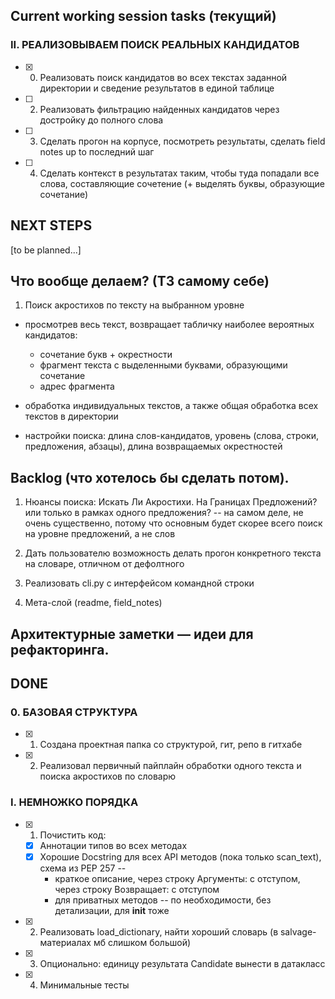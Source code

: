 ## Current working session tasks (текущий)
### II. РЕАЛИЗОВЫВАЕМ ПОИСК РЕАЛЬНЫХ КАНДИДАТОВ

- [x] 0. Реализовать поиск кандидатов во всех текстах заданной директории и сведение результатов в единой таблице
- [ ] 2. Реализовать фильтрацию найденных кандидатов через достройку до полного слова
- [ ] 3. Сделать прогон на корпусе, посмотреть результаты, сделать field notes up to последний шаг
- [ ] 4. Сделать контекст в результатах таким, чтобы туда попадали все слова, составляющие сочетение (+ выделять буквы, образующие сочетание)


## NEXT STEPS

[to be planned...]




## Что вообще делаем? (ТЗ самому себе)
1. Поиск акростихов по тексту на выбранном уровне
  - просмотрев весь текст, возвращает табличку наиболее вероятных кандидатов: 
    - сочетание букв + окрестности
    - фрагмент текста с выделенными буквами, образующими сочетание
    - адрес фрагмента

  - обработка индивидуальных текстов, а также общая обработка всех текстов в директории  

  - настройки поиска: длина слов-кандидатов, уровень (слова, строки, предложения, абзацы), длина возвращаемых окрестностей




## Backlog (что хотелось бы сделать потом).

1. Нюансы поиска: Искать Ли Акростихи. На Границах Предложений? или только в рамках одного предложения? -- на самом деле, не очень существенно, потому что основным будет скорее всего поиск на уровне предложений, а не слов  

2. Дать пользователю возможность делать прогон конкретного текста на словаре, отличном от дефолтного

3. Реализовать cli.py с интерфейсом командной строки
4. Мета-слой (readme, field_notes)


## Архитектурные заметки — идеи для рефакторинга.





## DONE

### 0. БАЗОВАЯ СТРУКТУРА
- [x] 1. Создана проектная папка со структурой, гит, репо в гитхабе
- [x] 2. Реализовал первичный пайплайн обработки одного текста и поиска акростихов по словарю

### I. НЕМНОЖКО ПОРЯДКА

- [x] 1. Почистить код:
  - [x] Аннотации типов во всех методах
  - [x] Хорошие Docstring для всех API методов (пока только scan_text), схема из PEP 257 --
    - краткое описание, через строку Аргументы: с отступом, через строку Возвращает: с отступом
    - для приватных методов -- по необходимости, без детализации, для __init__ тоже
- [x] 2. Реализовать load_dictionary, найти хороший словарь (в salvage-материалах мб слишком большой)
- [x] 3. Опционально: единицу результата Candidate вынести в датакласс
- [x] 4. Минимальные тесты
